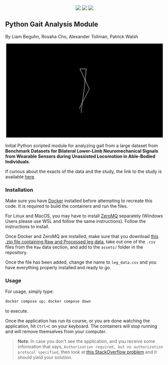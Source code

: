 <div align="center">
<img src="https://img.shields.io/badge/code%20style-black-000000.svg">
<img src="https://img.shields.io/badge/python-3670A0?style=for-the-badge&logo=python&logoColor=ffdd54">
<img src="https://img.shields.io/badge/linting%20-pylint-FFD700.svg">
</div>

## Python Gait Analysis Module
By Liam Beguhn, Rosaha Cho, Alexander Tollman, Patrick Walsh

<div align="center">
<img src="./assets/Leg_moving.gif">
</div>

Initial Python scripted module for analyzing gait from a large dataset from **Benchmark Datasets for Bilateral Lower-Limb Neuromechanical Signals from Wearable Sensors during Unassisted Locomotion in Able-Bodied Individuals**.

If curious about the exacts of the data and the study, the link to the study is available [here](https://www.ncbi.nlm.nih.gov/pmc/articles/PMC7805660/).

### Installation
Make sure you have [Docker](https://docs.docker.com/engine/install/) installed before attempting to recreate this code. It is required to build the containers and run the files.

For Linux and MacOS, you may have to install [ZeroMQ](https://zeromq.org/download/) separately (Windows Users please use WSL and follow the same instructions). Follow the instructions to install.

Once Docker  and ZeroMQ are installed, make sure that you download [this .zip file containing Raw and Processed leg data](https://figshare.com/ndownloader/files/10011298), take out one of the `.csv` files from the `Raw` data section, and add to the `assets/` folder in the repository.

Once the file has been added, change the name to `leg_data.csv` and you have everything properly installed and ready to go.

### Usage
For usage, simply type:
```sh
docker compose up; docker compose down
```

to execute.

Once the application has run its course, or you are done watching the application, hit `Ctrl+C` on your keyboard. The containers will stop running and will remove themselves from your computer.

> **Note**: In case you don't see the application, and you receive some information that says, `Authorization required, but no authorization protocol specified`, then look at [this StackOverflow problem](https://stackoverflow.com/questions/48833451/no-protocol-specified-when-running-a-sudo-su-app-on-ubuntu-linux) and it should yield your solution.

